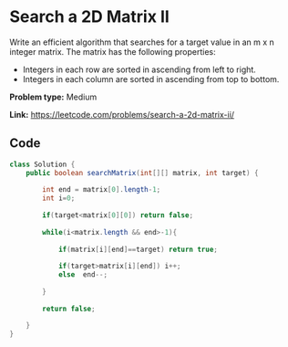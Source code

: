 # Search a 2D Matrix II
Write an efficient algorithm that searches for a target value in an m x n integer matrix. The matrix has the following properties:

* Integers in each row are sorted in ascending from left to right.
* Integers in each column are sorted in ascending from top to bottom.

**Problem type:** Medium

**Link:**   https://leetcode.com/problems/search-a-2d-matrix-ii/
## Code
```java
class Solution {
    public boolean searchMatrix(int[][] matrix, int target) {
        
        int end = matrix[0].length-1;
        int i=0;
        
        if(target<matrix[0][0]) return false;
        
        while(i<matrix.length && end>-1){
            
            if(matrix[i][end]==target) return true;
            
            if(target>matrix[i][end]) i++;
            else  end--;
            
        }
        
        return false;
        
    }
}
```
